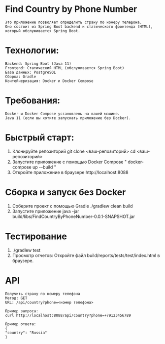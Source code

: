 # Find Country by Phone Number
    Это приложение позволяет определить страну по номеру телефона.
    Оно состоит из Spring Boot backend и статического фронтенда (HTML), который обслуживается Spring Boot.

# Технологии:
    Backend: Spring Boot (Java 11)
    Frontend: Статический HTML (обслуживается Spring Boot)
    База данных: PostgreSQL
    Сборка: Gradle
    Контейнеризация: Docker и Docker Compose

# Требования:
    Docker и Docker Compose установлены на вашей машине.
    Java 11 (если вы хотите запускать приложение без Docker).

# Быстрый старт:
1. Клонируйте репозиторий git clone <ваш-репозиторий>
                          cd <ваш-репозиторий>
2. Запустите приложение с помощью Docker Compose " docker-compose up --build "
3. Откройте приложение в браузере http://localhost:8088

# Сборка и запуск без Docker
1. Соберите проект с помощью Gradle ./gradlew clean build
2. Запустите приложение java -jar build/libs/FindCountryByPhoneNumber-0.0.1-SNAPSHOT.jar

# Тестирование
1. ./gradlew test
2. Просмотр отчетов: Откройте файл build/reports/tests/test/index.html в браузере.


# API
    Получить страну по номеру телефона
    Метод: GET
    URL: /api/country?phone=<номер телефона>

    Пример запроса:
    curl http://localhost:8088/api/country?phone=+79123456789

    Пример ответа:
    {
    "country": "Russia"
    }
